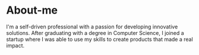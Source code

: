 # About-me
I'm a self-driven professional with a passion for developing innovative solutions. After graduating with a degree in Computer Science, I joined a startup where I was able to use my skills to create products that made a real impact.
